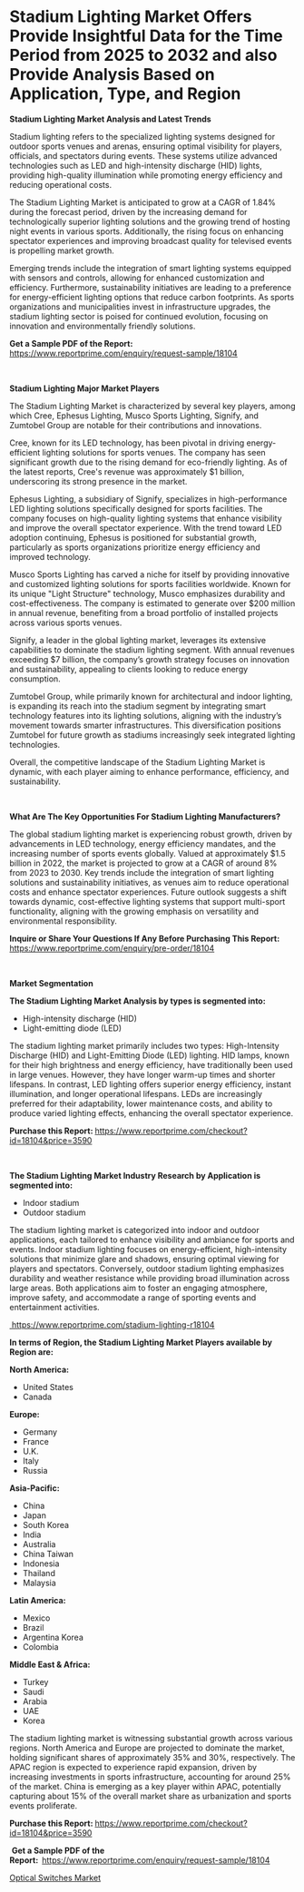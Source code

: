 <p><h1>Stadium Lighting Market Offers Provide Insightful Data for the Time Period from 2025 to 2032 and also Provide Analysis Based on Application, Type, and Region</h1></p><p><strong>Stadium Lighting Market Analysis and Latest Trends</strong></p>
<p><p>Stadium lighting refers to the specialized lighting systems designed for outdoor sports venues and arenas, ensuring optimal visibility for players, officials, and spectators during events. These systems utilize advanced technologies such as LED and high-intensity discharge (HID) lights, providing high-quality illumination while promoting energy efficiency and reducing operational costs. </p><p>The Stadium Lighting Market is anticipated to grow at a CAGR of 1.84% during the forecast period, driven by the increasing demand for technologically superior lighting solutions and the growing trend of hosting night events in various sports. Additionally, the rising focus on enhancing spectator experiences and improving broadcast quality for televised events is propelling market growth. </p><p>Emerging trends include the integration of smart lighting systems equipped with sensors and controls, allowing for enhanced customization and efficiency. Furthermore, sustainability initiatives are leading to a preference for energy-efficient lighting options that reduce carbon footprints. As sports organizations and municipalities invest in infrastructure upgrades, the stadium lighting sector is poised for continued evolution, focusing on innovation and environmentally friendly solutions.</p></p>
<p><strong>Get a Sample PDF of the Report:&nbsp;</strong> <a href="https://www.reportprime.com/enquiry/request-sample/18104?utm_campaign=3447&utm_medium=2&utm_source=Github&utm_content=ia&utm_term=18032025&utm_id=stadium-lighting">https://www.reportprime.com/enquiry/request-sample/18104</a></p>
<p>&nbsp;</p>
<p><strong>Stadium Lighting Major Market Players</strong></p>
<p><p>The Stadium Lighting Market is characterized by several key players, among which Cree, Ephesus Lighting, Musco Sports Lighting, Signify, and Zumtobel Group are notable for their contributions and innovations.</p><p>Cree, known for its LED technology, has been pivotal in driving energy-efficient lighting solutions for sports venues. The company has seen significant growth due to the rising demand for eco-friendly lighting. As of the latest reports, Cree's revenue was approximately $1 billion, underscoring its strong presence in the market.</p><p>Ephesus Lighting, a subsidiary of Signify, specializes in high-performance LED lighting solutions specifically designed for sports facilities. The company focuses on high-quality lighting systems that enhance visibility and improve the overall spectator experience. With the trend toward LED adoption continuing, Ephesus is positioned for substantial growth, particularly as sports organizations prioritize energy efficiency and improved technology.</p><p>Musco Sports Lighting has carved a niche for itself by providing innovative and customized lighting solutions for sports facilities worldwide. Known for its unique "Light Structure" technology, Musco emphasizes durability and cost-effectiveness. The company is estimated to generate over $200 million in annual revenue, benefiting from a broad portfolio of installed projects across various sports venues.</p><p>Signify, a leader in the global lighting market, leverages its extensive capabilities to dominate the stadium lighting segment. With annual revenues exceeding $7 billion, the company’s growth strategy focuses on innovation and sustainability, appealing to clients looking to reduce energy consumption.</p><p>Zumtobel Group, while primarily known for architectural and indoor lighting, is expanding its reach into the stadium segment by integrating smart technology features into its lighting solutions, aligning with the industry’s movement towards smarter infrastructures. This diversification positions Zumtobel for future growth as stadiums increasingly seek integrated lighting technologies.</p><p>Overall, the competitive landscape of the Stadium Lighting Market is dynamic, with each player aiming to enhance performance, efficiency, and sustainability.</p></p>
<p>&nbsp;</p>
<p><strong>What Are The Key Opportunities For Stadium Lighting Manufacturers?</strong></p>
<p><p>The global stadium lighting market is experiencing robust growth, driven by advancements in LED technology, energy efficiency mandates, and the increasing number of sports events globally. Valued at approximately $1.5 billion in 2022, the market is projected to grow at a CAGR of around 8% from 2023 to 2030. Key trends include the integration of smart lighting solutions and sustainability initiatives, as venues aim to reduce operational costs and enhance spectator experiences. Future outlook suggests a shift towards dynamic, cost-effective lighting systems that support multi-sport functionality, aligning with the growing emphasis on versatility and environmental responsibility.</p></p>
<p><strong>Inquire or Share Your Questions If Any Before Purchasing This Report:</strong> <a href="https://www.reportprime.com/enquiry/pre-order/18104?utm_campaign=3447&utm_medium=2&utm_source=Github&utm_content=ia&utm_term=18032025&utm_id=stadium-lighting">https://www.reportprime.com/enquiry/pre-order/18104</a></p>
<p>&nbsp;</p>
<p><strong>Market Segmentation</strong></p>
<p><strong>The Stadium Lighting Market Analysis by types is segmented into:</strong></p>
<p><ul><li>High-intensity discharge (HID)</li><li>Light-emitting diode (LED)</li></ul></p>
<p><p>The stadium lighting market primarily includes two types: High-Intensity Discharge (HID) and Light-Emitting Diode (LED) lighting. HID lamps, known for their high brightness and energy efficiency, have traditionally been used in large venues. However, they have longer warm-up times and shorter lifespans. In contrast, LED lighting offers superior energy efficiency, instant illumination, and longer operational lifespans. LEDs are increasingly preferred for their adaptability, lower maintenance costs, and ability to produce varied lighting effects, enhancing the overall spectator experience.</p></p>
<p><strong>Purchase this Report:&nbsp;</strong><a href="https://www.reportprime.com/checkout?id=18104&price=3590&utm_campaign=3447&utm_medium=2&utm_source=Github&utm_content=ia&utm_term=18032025&utm_id=stadium-lighting">https://www.reportprime.com/checkout?id=18104&price=3590</a></p>
<p>&nbsp;</p>
<p><strong>The Stadium Lighting Market Industry Research by Application is segmented into:</strong></p>
<p><ul><li>Indoor stadium</li><li>Outdoor stadium</li></ul></p>
<p><p>The stadium lighting market is categorized into indoor and outdoor applications, each tailored to enhance visibility and ambiance for sports and events. Indoor stadium lighting focuses on energy-efficient, high-intensity solutions that minimize glare and shadows, ensuring optimal viewing for players and spectators. Conversely, outdoor stadium lighting emphasizes durability and weather resistance while providing broad illumination across large areas. Both applications aim to foster an engaging atmosphere, improve safety, and accommodate a range of sporting events and entertainment activities.</p></p>
<p><a href="https://www.reportprime.com/stadium-lighting-r18104?utm_campaign=3447&utm_medium=2&utm_source=Github&utm_content=ia&utm_term=18032025&utm_id=stadium-lighting">&nbsp;https://www.reportprime.com/stadium-lighting-r18104</a></p>
<p><strong>In terms of Region, the Stadium Lighting Market Players available by Region are:</strong></p>
<p>
    <p> <strong> North America: </strong>
        <ul>
            <li>United States</li>
            <li>Canada</li>
        </ul>
        </p> 
    <p> <strong> Europe: </strong>
        <ul>
            <li>Germany</li>
            <li>France</li>
            <li>U.K.</li>
            <li>Italy</li>
            <li>Russia</li>
        </ul>
        </p> 
    <p> <strong> Asia-Pacific: </strong>
        <ul>
            <li>China</li>
            <li>Japan</li>
            <li>South Korea</li>
            <li>India</li>
            <li>Australia</li>
            <li>China Taiwan</li>
            <li>Indonesia</li>
            <li>Thailand</li>
            <li>Malaysia</li>
        </ul>
        </p> 
    <p> <strong> Latin America: </strong>
        <ul>
            <li>Mexico</li>
            <li>Brazil</li>
            <li>Argentina Korea</li>
            <li>Colombia</li>
        </ul>
        </p> 
    <p> <strong> Middle East & Africa: </strong>
        <ul>
            <li>Turkey</li>
            <li>Saudi</li>
            <li>Arabia</li>
            <li>UAE</li>
            <li>Korea</li>
        </ul>
    </p>
    </p>
<p><p>The stadium lighting market is witnessing substantial growth across various regions. North America and Europe are projected to dominate the market, holding significant shares of approximately 35% and 30%, respectively. The APAC region is expected to experience rapid expansion, driven by increasing investments in sports infrastructure, accounting for around 25% of the market. China is emerging as a key player within APAC, potentially capturing about 15% of the overall market share as urbanization and sports events proliferate.</p></p>
<p><strong>Purchase this Report: </strong><a href="https://www.reportprime.com/checkout?id=18104&price=3590&utm_campaign=3447&utm_medium=2&utm_source=Github&utm_content=ia&utm_term=18032025&utm_id=stadium-lighting">https://www.reportprime.com/checkout?id=18104&price=3590</a></p>
<p>&nbsp;<strong>Get a Sample PDF of the Report:&nbsp;&nbsp;</strong><a href="https://www.reportprime.com/enquiry/request-sample/18104?utm_campaign=3447&utm_medium=2&utm_source=Github&utm_content=ia&utm_term=18032025&utm_id=stadium-lighting">https://www.reportprime.com/enquiry/request-sample/18104</a></p>
<p><strong></strong></p>
<p><p><a href="https://github.com/ancsyanagha/Market-Research-Report-List-1/blob/main/optical-switches-market.md?utm_campaign=3447&utm_medium=2&utm_source=Github&utm_content=ia&utm_term=18032025&utm_id=stadium-lighting">Optical Switches Market</a></p></p>